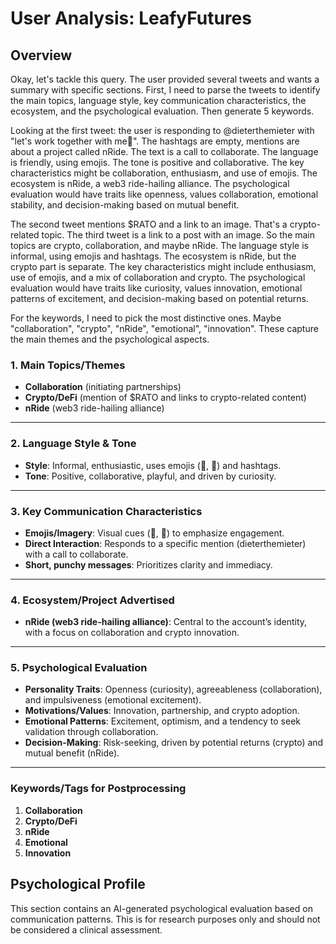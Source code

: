 # User Analysis: LeafyFutures

## Overview

<think>
Okay, let's tackle this query. The user provided several tweets and wants a summary with specific sections. First, I need to parse the tweets to identify the main topics, language style, key communication characteristics, the ecosystem, and the psychological evaluation. Then generate 5 keywords.

Looking at the first tweet: the user is responding to @dieterthemieter with "let's work together with me👀". The hashtags are empty, mentions are about a project called nRide. The text is a call to collaborate. The language is friendly, using emojis. The tone is positive and collaborative. The key characteristics might be collaboration, enthusiasm, and use of emojis. The ecosystem is nRide, a web3 ride-hailing alliance. The psychological evaluation would have traits like openness, values collaboration, emotional stability, and decision-making based on mutual benefit.

The second tweet mentions $RATO and a link to an image. That's a crypto-related topic. The third tweet is a link to a post with an image. So the main topics are crypto, collaboration, and maybe nRide. The language style is informal, using emojis and hashtags. The ecosystem is nRide, but the crypto part is separate. The key characteristics might include enthusiasm, use of emojis, and a mix of collaboration and crypto. The psychological evaluation would have traits like curiosity, values innovation, emotional patterns of excitement, and decision-making based on potential returns.

For the keywords, I need to pick the most distinctive ones. Maybe "collaboration", "crypto", "nRide", "emotional", "innovation". These capture the main themes and the psychological aspects.
</think>

### **1. Main Topics/Themes**  
- **Collaboration** (initiating partnerships)  
- **Crypto/DeFi** (mention of $RATO and links to crypto-related content)  
- **nRide** (web3 ride-hailing alliance)  

---

### **2. Language Style & Tone**  
- **Style**: Informal, enthusiastic, uses emojis (👀, 🐬) and hashtags.  
- **Tone**: Positive, collaborative, playful, and driven by curiosity.  

---

### **3. Key Communication Characteristics**  
- **Emojis/Imagery**: Visual cues (👀, 🐬) to emphasize engagement.  
- **Direct Interaction**: Responds to a specific mention (dieterthemieter) with a call to collaborate.  
- **Short, punchy messages**: Prioritizes clarity and immediacy.  

---

### **4. Ecosystem/Project Advertised**  
- **nRide (web3 ride-hailing alliance)**: Central to the account’s identity, with a focus on collaboration and crypto innovation.  

---

### **5. Psychological Evaluation**  
- **Personality Traits**: Openness (curiosity), agreeableness (collaboration), and impulsiveness (emotional excitement).  
- **Motivations/Values**: Innovation, partnership, and crypto adoption.  
- **Emotional Patterns**: Excitement, optimism, and a tendency to seek validation through collaboration.  
- **Decision-Making**: Risk-seeking, driven by potential returns (crypto) and mutual benefit (nRide).  

---

### **Keywords/Tags for Postprocessing**  
1. **Collaboration**  
2. **Crypto/DeFi**  
3. **nRide**  
4. **Emotional**  
5. **Innovation**

## Psychological Profile

This section contains an AI-generated psychological evaluation based on communication patterns. This is for research purposes only and should not be considered a clinical assessment.